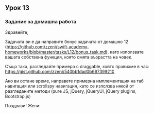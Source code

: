 ## Урок 13

### Задание за домашна работа

Здравейте, 

Задачата ви е да направите бонус задачата от домашно 12 (https://github.com/zzeni/swift-academy-homeworks/blob/master/tasks/L12/bonus_task.md), като използвате вашата собствена функция, която смята възрастта на човек.

Също така, разгледайте примера с draggable, който правихме в час:
https://gist.github.com/zzeni/540bb1dad0b697399210

Ако ви остане време, направете примерна имплементация на таб навигация или scrollspy навигация, като се използва някой от разгледаните методи (pure JS, jQuery, jQueryUI, jQuery plugins, Bootstrap.js)

Поздрави!
Жени
